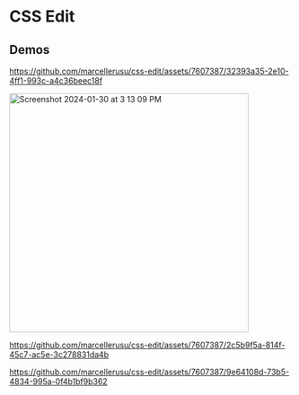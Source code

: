 # CSS Edit

## Demos

https://github.com/marcellerusu/css-edit/assets/7607387/32393a35-2e10-4ff1-993c-a4c36beec18f

<img width="426" alt="Screenshot 2024-01-30 at 3 13 09 PM" src="https://github.com/marcellerusu/css-edit/assets/7607387/8419448d-6f12-418f-b7f3-bcb5f372453e">


https://github.com/marcellerusu/css-edit/assets/7607387/2c5b9f5a-814f-45c7-ac5e-3c278831da4b



https://github.com/marcellerusu/css-edit/assets/7607387/9e64108d-73b5-4834-995a-0f4b1bf9b362

